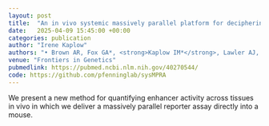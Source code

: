 ```yaml
---
layout: post
title:  "An in vivo systemic massively parallel platform for deciphering animal tissue-specific regulatory function."
date:   2025-04-09 15:45:00 +00:00
categories: publication
author: "Irene Kaplow"
authors: "•	Brown AR, Fox GA*, <strong>Kaplow IM*</strong>, Lawler AJ, Phan BN, Gadey L, Wirthlin ME, Ramamurthy E, May GE, Chen Z, Su Q, McManus CJ, van der Weerd R, Pfenning AR"
venue: "Frontiers in Genetics"
pubmedlink: https://pubmed.ncbi.nlm.nih.gov/40270544/
code: https://github.com/pfenninglab/sysMPRA
---
```

We present a new method for quantifying enhancer activity across tissues in vivo in which we deliver a massively parallel reporter assay directly into a mouse.
